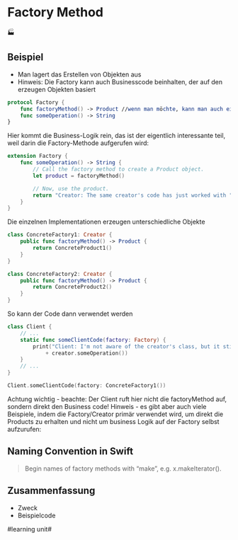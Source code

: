 
# Factory Method
🏭

## Beispiel

- Man lagert das Erstellen von Objekten aus
- Hinweis: Die Factory kann auch Businesscode beinhalten, der auf den erzeugen Objekten basiert

```swift
protocol Factory {
    func factoryMethod() -> Product //wenn man möchte, kann man auch eine Default Impleentation machen
    func someOperation() -> String
}
```

Hier kommt die Business-Logik rein, das ist der eigentlich interessante teil, weil darin die Factory-Methode aufgerufen wird:
```swift
extension Factory {
    func someOperation() -> String {
        // Call the factory method to create a Product object.
        let product = factoryMethod()

        // Now, use the product.
        return "Creator: The same creator's code has just worked with " + product.operation()
    }
}
```

Die einzelnen Implementationen erzeugen unterschiedliche Objekte
```swift
class ConcreteFactory1: Creator {
    public func factoryMethod() -> Product {
        return ConcreteProduct1()
    }
}
```

```swift
class ConcreteFactory2: Creator {
    public func factoryMethod() -> Product {
        return ConcreteProduct2()
    }
}
```


So kann der Code dann verwendet werden
```swift
class Client {
    // ...
    static func someClientCode(factory: Factory) {
        print("Client: I'm not aware of the creator's class, but it still works.\n"
            + creator.someOperation())
    }
    // ...
}
```


```swift
Client.someClientCode(factory: ConcreteFactory1())
```

Achtung wichtig - beachte: Der Client ruft hier nicht die factoryMethod auf, sondern direkt den Business code!  Hinweis - es gibt aber auch viele Beispiele, indem die Factory/Creator primär verwendet wird, um direkt die Products zu erhalten und nicht um business Logik auf der Factory selbst aufzurufen:


## Naming Convention in Swift

> Begin names of factory methods with “make”, e.g. x.makeIterator().

## Zusammenfassung
- Zweck
- Beispielcode

#learning unit#